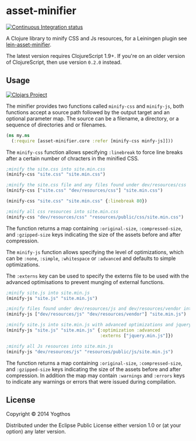# asset-minifier

[![Continuous Integration status](https://secure.travis-ci.org/yogthos/asset-minifier.png)](http://travis-ci.org/yogthos/asset-minifier)

A Clojure library to minify CSS and Js resources, for a Leiningen plugin see [lein-asset-minifier](https://github.com/yogthos/lein-asset-minifier).

The latest version requires ClojureScript 1.9+. If you're on an older version of ClojureScript, then use version `0.2.0` instead.

## Usage

[![Clojars Project](http://clojars.org/asset-minifier/latest-version.svg)](http://clojars.org/asset-minifier)

The minifier provides two functions called `minify-css` and `minify-js`, both functions accept a source path followed by the output target and an optional parameter map. The source can be a filename, a directory, or a sequence of directories and or filenames.

```clojure
(ns my.ns
  (:require [asset-minifier.core :refer [minify-css minfy-js]]))
```

The `minify-css` function allows specifying `:linebreak` to force line breaks after a certain number of chracters in the minified CSS.

```clojure
;minify the site.css into site.min.css
(minify-css "site.css" "site.min.css")

;minify the site.css file and any files found under dev/resources/css
(minify-css ["site.css" "dev/resources/css"] "site.min.css")

(minify-css "site.css" "site.min.css" {:linebreak 80})

;minify all css resources into site.min.css
(minify-css "dev/resources/css" "resources/public/css/site.min.css")
```

The function returns a map containing `:original-size`, `:compressed-size`, and `:gzipped-size` keys indicating the size of the assets before and after compression.


The `minify-js` function allows specifying the level of optimizations, which can be `:none`, `:simple`, `:whitespace` or `:advanced` and defaults to simple optimizations.

The `:externs` key can be used to specify the externs file to be used with the advanced optimisations to prevent munging of external functions.

```clojure
;minify site.js into site.min.js
(minify-js "site.js" "site.min.js")

;minify files found under dev/resources/js and dev/resources/vendor into site.min.js
(minify-js ["dev/resources/js" "dev/resources/vendor"] "site.min.js")

;minify site.js into site.min.js with advanced optimizations and jquery externs
(minify-js "site.js" "site.min.js" {:optimization :advanced
                                    :externs ["jquery.min.js"]})

;minify all Js resources into site.min.js
(minify-js "dev/resources/js" "resources/public/js/site.min.js")
```

The function returns a map containing `:original-size`, `:compressed-size`, and `:gzipped-size` keys indicating the size of the assets before and after compression. In addition the map may contain `:warnings` and `:errors` keys to indicate any warnings or errors that were issued during compilation.


## License

Copyright © 2014 Yogthos

Distributed under the Eclipse Public License either version 1.0 or (at
your option) any later version.
